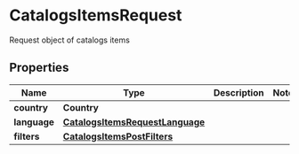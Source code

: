 

# CatalogsItemsRequest

Request object of catalogs items

## Properties

| Name | Type | Description | Notes |
|------------ | ------------- | ------------- | -------------|
|**country** | **Country** |  |  |
|**language** | [**CatalogsItemsRequestLanguage**](CatalogsItemsRequestLanguage.md) |  |  |
|**filters** | [**CatalogsItemsPostFilters**](CatalogsItemsPostFilters.md) |  |  |



